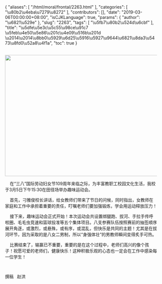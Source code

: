 {
    "aliases": [
        "/html/moral/frontal/2263.html"
    ],
    "categories": [
        "\u80b2\u4eba\u7279\u8272"
    ],
    "contributors": [],
    "date": "2019-03-06T00:00:00+08:00",
    "isCJKLanguage": true,
    "params": {
        "author": "\u6821\u529e"
    },
    "slug": "2263",
    "tags": [
        "\u5fb7\u80b2\u524d\u6cbf"
    ],
    "title": "\u5dfe\u5e3c\u5c55\u98ce\u91c7  \u5feb\u4e50\u5e86\u201c\u4e09\u516b\u201d \u2014\u2014\u8bb0\u5929\u6d25\u5916\u5927\u9644\u6821\u8da3\u5473\u8fd0\u52a8\u4f1a",
    "toc": true
}

    
<img
    src="https://cdn.tfls.online/mirror/full/f1c471d5470a7c6ce141e989177aeee7a97b6717.jpg"
    style="display:block;margin-left:auto;margin-right:auto;"
    decoding="async"
    fetchpriority="auto"
    loading="lazy"
    height="400"
    width="600"
/>




    在“三八”国际劳动妇女节109周年来临之际，为丰富教职工校园文化生活，我校于3月5日下午15:30在田径场举办趣味运动会。




    首先，刁雅俊校长讲话，给女教师们带来了节日的问候，同时指出，女教师在家庭和工作中承担着重要的责任，叮嘱老师们要加强锻炼，学会用运动释放压力！




    接下来，趣味运动会正式开始！本次运动会共设置绑腿跑、拔河、手拉手传呼啦圈、毛毛虫竞速和篮球投准等五个集体项目。八支参赛队伍按照赛前的抽签顺序展开角逐，或激烈，或悬殊，或有序，或混乱，但快乐是共同的主题！尤其是在拔河环节，因为采取的是八女二男制，所以“身强体壮”的男教师瞬间变得炙手可热。




    比赛结束了，输赢已不重要，重要的是在这个过程中，老师们高兴的像个孩子！祝愿可爱的老师们，健康快乐！这种积极乐观的心态也一定会在工作中感染每一位学生！




 




撰稿   赵洪


